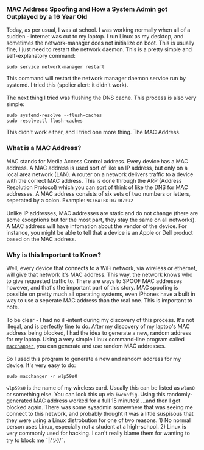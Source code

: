 ### MAC Address Spoofing and How a System Admin got Outplayed by a 16 Year Old

Today, as per usual, I was at school. I was working normally when all of a sudden - internet was cut to my laptop. I run Linux as my desktop, and sometimes the network-manager does not initialize on boot. This is usually fine, I just need to restart the network daemon. This is a pretty simple and self-explanatory command:
```
sudo service network-manager restart
```
This command will restart the network manager daemon service run by systemd. I tried this (spolier alert: it didn't work). 
<br /><br />
The next thing I tried was flushing the DNS cache. This process is also very simple:
```
sudo systemd-resolve --flush-caches
sudo resolvectl flush-caches
```
This didn't work either, and I tried one more thing. The MAC Address.

### What is a MAC Address?

MAC stands for Media Access Control address. Every device has a MAC address. A MAC address is used sort of like an IP address, but only on a local area network (LAN). A router on a network delivers traffic to a device with the correct MAC address. This is done through the ARP (Address Resolution Protocol) which you can sort of think of like the DNS for MAC addresses. A MAC address consists of six sets of two numbers or letters, seperated by a colon. Example: `9C:6A:BD:07:B7:92`
<br /><br />
Unlike IP addresses, MAC addresses are static and do not change (there are some exceptions but for the most part, they stay the same on all networks). A MAC address will have infomation about the vendor of the device. For instance, you might be able to tell that a device is an Apple or Dell product based on the MAC address.

### Why is this Important to Know?
Well, every device that connects to a WiFi network, via wireless or ethernet, will give that network it's MAC address. This way, the network knows who to give requested traffic to. There are ways to SPOOF MAC addresses however, and that's the important part of this story. MAC spoofing is possible on pretty much all operating systems, even iPhones have a built in way to use a seperate MAC address than the real one. This is important to note.
<br /><br />
To be clear - I had no ill-intent during my discovery of this process. It's not illegal, and is perfectly fine to do. After my discovery of my laptop's MAC address being blocked, I had the idea to generate a new, random address for my laptop. Using a very simple Linux command-line program called [`macchanger`](https://github.com/alobbs/macchanger), you can generate and use random MAC addresses. 
<br /><br />
So I used this program to generate a new and random address for my device. It's very easy to do:
```
sudo macchanger -r wlp59s0
```
`wlp59s0` is the name of my wireless card. Usually this can be listed as `wlan0` or something else. You can look this up via `iwconfig`. Using this randomly-generated MAC address worked for a full 15 minutes! ...and then I got blocked again. There was some sysadmin somewhere that was seeing me connect to this network, and probably thought it was a little suspisous that they were using a Linux distrobution for one of two reasons. 1) No normal person uses Linux, especially not a student at a high-school. 2) Linux is very commonly used for hacking. I can't really blame them for wanting to try to block me ¯|_(ツ)_/¯.
<br /><br />
